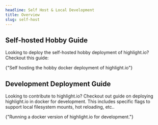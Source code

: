 ```yaml
---
headline: Self Host & Local Development
title: Overview
slug: self-host
---
```


## Self-hosted Hobby Guide

Looking to deploy the self-hosted hobby deployment of highlight.io? Checkout this guide:

<DocsCardGroup>
    <DocsCard title="Self-hosted Hobby Guide." href="./self-hosted-hobby-guide.md">
        {"Self hosting the hobby docker deployment of highlight.io"}
    </DocsCard>
</DocsCardGroup>

## Development Deployment Guide

Looking to contribute to highlight.io? Checkout out guide on deploying highlight.io in docker for development. This includes specific flags to support local filesystem mounts, hot reloading, etc..

<DocsCardGroup>
    <DocsCard title="Dev Deployment Guide." href="./dev-deployment-guide.md">
        {"Running a docker version of highlight.io for development."}
    </DocsCard>
</DocsCardGroup>
